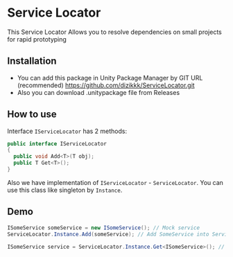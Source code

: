 # Service Locator

This Service Locator Allows you to resolve dependencies on small projects for rapid prototyping

## Installation
- You can add this package in Unity Package Manager by GIT URL (recommended) https://github.com/dizikkk/ServiceLocator.git
- Also you can download .unitypackage file from Releases

## How to use
Interface `IServiceLocator` has 2 methods:
````c#
public interface IServiceLocator
{
  public void Add<T>(T obj);
  public T Get<T>();
}
````
Also we have implementation of `IServiceLocator` - `ServiceLocator`. You can use this class like singleton by `Instance`.

## Demo
````C#
ISomeService someService = new ISomeService(); // Mock service
ServiceLocator.Instance.Add(someService); // Add SomeService into Service Locator

ISomeService service = ServiceLocator.Instance.Get<ISomeService>(); // Get SomeService from Service Locator
````
